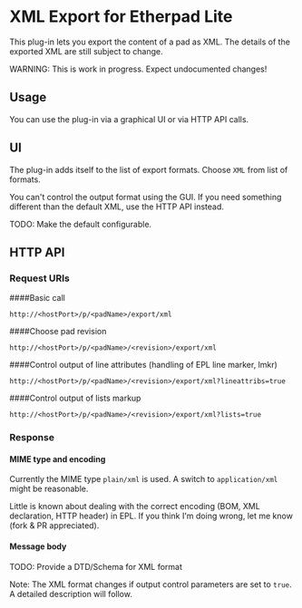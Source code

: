 # XML Export for Etherpad Lite

This plug-in lets you export the content of a pad as XML. The details of the exported XML are still subject to change.

WARNING: This is work in progress. Expect undocumented changes!


## Usage

You can use the plug-in via a graphical UI or via HTTP API calls. 

## UI

The plug-in adds itself to the list of export formats. Choose `XML` from list of formats. 

You can't control the output format using the GUI. If you need something different than the default XML, use the HTTP API instead.

TODO: Make the default configurable. 


## HTTP API

### Request URIs

####Basic call

    http://<hostPort>/p/<padName>/export/xml

####Choose pad revision

    http://<hostPort>/p/<padName>/<revision>/export/xml

####Control output of line attributes (handling of EPL line marker, lmkr)

    http://<hostPort>/p/<padName>/<revision>/export/xml?lineattribs=true

####Control output of lists markup

    http://<hostPort>/p/<padName>/<revision>/export/xml?lists=true

### Response

#### MIME type and encoding

Currently the MIME type `plain/xml` is used. A switch to `application/xml` might be reasonable. 

Little is known about dealing with the correct encoding (BOM, XML declaration, HTTP header) in EPL. If you think I'm doing wrong, let me know (fork & PR appreciated).

#### Message body

TODO: Provide a DTD/Schema for XML format

Note: The XML format changes if output control parameters are set to `true`. A detailed description will follow.

